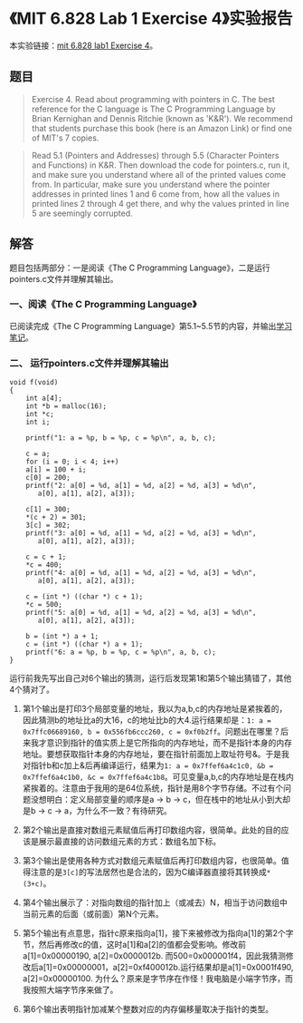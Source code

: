 # 《MIT 6.828 Lab 1 Exercise 4》实验报告

本实验链接：[mit 6.828 lab1 Exercise 4](https://pdos.csail.mit.edu/6.828/2017/labs/lab1/#Exercise-4)。

## 题目

> Exercise 4. Read about programming with pointers in C. The best reference for the C language is The C Programming Language by Brian Kernighan and Dennis Ritchie (known as 'K&R'). We recommend that students purchase this book (here is an Amazon Link) or find one of MIT's 7 copies.

> Read 5.1 (Pointers and Addresses) through 5.5 (Character Pointers and Functions) in K&R. Then download the code for pointers.c, run it, and make sure you understand where all of the printed values come from. In particular, make sure you understand where the pointer addresses in printed lines 1 and 6 come from, how all the values in printed lines 2 through 4 get there, and why the values printed in line 5 are seemingly corrupted.

## 解答
题目包括两部分：一是阅读《The C Programming Language》，二是运行pointers.c文件并理解其输出。

### 一、阅读《The C Programming Language》
已阅读完成《The C Programming Language》第5.1~5.5节的内容，并输出[学习笔记](read_the_c_programming_language.md)。

### 二、 运行pointers.c文件并理解其输出
```
void f(void)
{
    int a[4];
    int *b = malloc(16);
    int *c;
    int i;

    printf("1: a = %p, b = %p, c = %p\n", a, b, c);

    c = a;
    for (i = 0; i < 4; i++)
	a[i] = 100 + i;
    c[0] = 200;
    printf("2: a[0] = %d, a[1] = %d, a[2] = %d, a[3] = %d\n",
	   a[0], a[1], a[2], a[3]);

    c[1] = 300;
    *(c + 2) = 301;
    3[c] = 302;
    printf("3: a[0] = %d, a[1] = %d, a[2] = %d, a[3] = %d\n",
	   a[0], a[1], a[2], a[3]);

    c = c + 1;
    *c = 400;
    printf("4: a[0] = %d, a[1] = %d, a[2] = %d, a[3] = %d\n",
	   a[0], a[1], a[2], a[3]);

    c = (int *) ((char *) c + 1);
    *c = 500;
    printf("5: a[0] = %d, a[1] = %d, a[2] = %d, a[3] = %d\n",
	   a[0], a[1], a[2], a[3]);

    b = (int *) a + 1;
    c = (int *) ((char *) a + 1);
    printf("6: a = %p, b = %p, c = %p\n", a, b, c);
}
```

运行前我先写出自己对6个输出的猜测，运行后发现第1和第5个输出猜错了，其他4个猜对了。

1. 第1个输出是打印3个局部变量的地址，我以为a,b,c的内存地址是紧挨着的，因此猜测b的地址比a的大16，c的地址比b的大4.运行结果却是：`1: a = 0x7ffc06689160, b = 0x556fb6ccc260, c = 0xf0b2ff`。问题出在哪里？后来我才意识到指针的值实质上是它所指向的内存地址，而不是指针本身的内存地址。要想获取指针本身的内存地址，要在指针前面加上取址符号&。于是我对指针b和c加上&后再编译运行，结果为`1: a = 0x7ffef6a4c1c0, &b = 0x7ffef6a4c1b0, &c = 0x7ffef6a4c1b8`。可见变量a,b,c的内存地址是在栈内紧挨着的。注意由于我用的是64位系统，指针是用8个字节存储。不过有个问题没想明白：定义局部变量的顺序是a -> b -> c，但在栈中的地址从小到大却是b -> c -> a，为什么不一致？有待研究。

2. 第2个输出是直接对数组元素赋值后再打印数组内容，很简单。此处的目的应该是展示最直接的访问数组元素的方式：数组名加下标。

3. 第3个输出是使用各种方式对数组元素赋值后再打印数组内容，也很简单。值得注意的是`3[c]`的写法居然也是合法的，因为C编译器直接将其转换成`*(3+c)`。

4. 第4个输出展示了：对指向数组的指针加上（或减去）N，相当于访问数组中当前元素的后面（或前面）第N个元素。

5. 第5个输出有点意思，指针c原来指向a[1]，接下来被修改为指向a[1]的第2个字节，然后再修改c的值，这时a[1]和a[2]的值都会受影响。修改前a[1]=0x00000190, a[2]=0x0000012b. 而500=0x000001f4，因此我猜测修改后a[1]=0x00000001，a[2]=0xf400012b.运行结果却是a[1]=0x0001f490, a[2]=0x00000100. 为什么？原来是字节序在作怪！我电脑是小端字节序，而我按照大端字节序来做了。

6. 第6个输出表明指针加减某个整数对应的内存偏移量取决于指针的类型。
